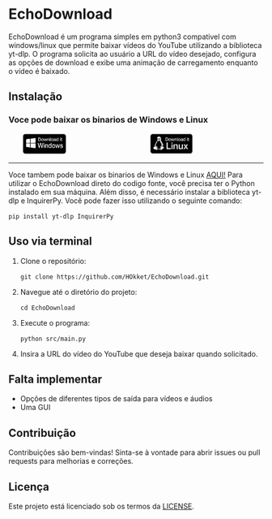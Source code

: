 # EchoDownload

EchoDownload é um programa simples em python3 compativel com windows/linux que permite baixar vídeos do YouTube utilizando a biblioteca yt-dlp. O programa solicita ao usuário a URL do vídeo desejado, configura as opções de download e exibe uma animação de carregamento enquanto o vídeo é baixado.


## Instalação

### Voce pode baixar os binarios de Windows e Linux

<div style="display: flex; justify-content: space-around; align-items: center;">
   <a href="https://github.com/HOkket/EchoDownload/releases/download/Youtube/EchoDownload.exe">
      <img src="https://github.com/HOkket/EchoDownload/blob/main/img/WinDow.png" alt="Windows install" style="width: 45%; max-width: 200px;">
   </a>
   <a href="https://github.com/HOkket/EchoDownload/releases/download/Youtube/EchoDownload">
      <img src="https://github.com/HOkket/EchoDownload/blob/main/img/LinDow.png" alt="Linux install" style="width: 44%; max-width: 200px;">
   </a>
</div>

---

Voce tambem pode baixar os binarios de Windows e Linux [AQUI!](https://github.com/HOkket/EchoDownload/releases)
Para utilizar o EchoDownload direto do codigo fonte, você precisa ter o Python instalado em sua máquina. Além disso, é necessário instalar a biblioteca yt-dlp e InquirerPy. Você pode fazer isso utilizando o seguinte comando:

```
pip install yt-dlp InquirerPy
```

## Uso via terminal

1. Clone o repositório:
   ```
   git clone https://github.com/HOkket/EchoDownload.git
   ```
2. Navegue até o diretório do projeto:
   ```
   cd EchoDownload
   ```
3. Execute o programa:
   ```
   python src/main.py
   ```
4. Insira a URL do vídeo do YouTube que deseja baixar quando solicitado.
## Falta implementar

 * Opções de diferentes tipos de saída para vídeos e áudios
 * Uma GUI

## Contribuição

Contribuições são bem-vindas! Sinta-se à vontade para abrir issues ou pull requests para melhorias e correções.

## Licença

Este projeto está licenciado sob os termos da [LICENSE](LICENSE).

